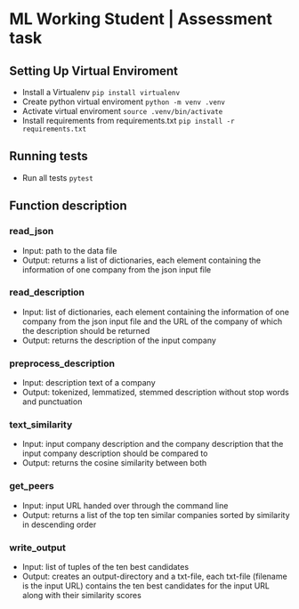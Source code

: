 # ML Working Student | Assessment task



## Setting Up Virtual Enviroment

- Install a Virtualenv
 `pip install virtualenv`
- Create python virtual enviroment
 `python -m venv .venv`
- Activate virtual enviroment
 `source .venv/bin/activate`
- Install requirements from requirements.txt
 `pip install -r requirements.txt`

## Running tests
- Run all tests
 `pytest`

## Function description
### read_json
- Input: path to the data file
- Output: returns a list of dictionaries, each element containing the information of one company from the json input file 

### read_description
- Input: list of dictionaries, each element containing the information of one company from the json input file and the URL of the company of which the description should be returned
- Output: returns the description of the input company

### preprocess_description
- Input: description text of a company
- Output: tokenized, lemmatized, stemmed description without stop words and punctuation

### text_similarity
- Input: input company description and the company description that the input company description should be compared to
- Output: returns the cosine similarity between both 

### get_peers
- Input: input URL handed over through the command line
- Output: returns a list of the top ten similar companies sorted by similarity in descending order

### write_output
- Input: list of tuples of the ten best candidates
- Output: creates an output-directory and a txt-file, each txt-file (filename is the input URL) contains the ten best candidates for the input URL along with their similarity scores